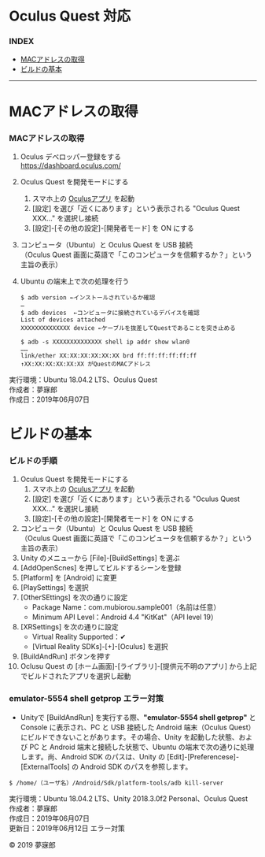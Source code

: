 # Oculus Quest 対応

### <b>INDEX</b>

* [MACアドレスの取得](#MACアドレスの取得)
* [ビルドの基本](#ビルドの基本)
***


<a name="MACアドレスの取得"></a>
# <b>MACアドレスの取得</b>

### MACアドレスの取得

1. Oculus デベロッパー登録をする  
    https://dashboard.oculus.com/

1. Oculus Quest を開発モードにする  
    1. スマホ上の [Oculusアプリ](https://bit.ly/2KuxKEu) を起動
    1. [設定] を選び「近くにあります」という表示される "Oculus Quest XXX…" を選択し接続
    1. [設定]-[その他の設定]-[開発者モード] を ON にする

1. コンピュータ（Ubuntu）と Oculus Quest を USB 接続  
    （Oculus Quest 画面に英語で「このコンピュータを信頼するか？」という主旨の表示）

1. Ubuntu の端末上で次の処理を行う  
    ```
    $ adb version ←インストールされているか確認
    …
    $ adb devices  ←コンピュータに接続されているデバイスを確認
    List of devices attached
    XXXXXXXXXXXXXX device ←ケーブルを抜差してQuestであることを突き止める

    $ adb -s XXXXXXXXXXXXXX shell ip addr show wlan0
    ……
    link/ether XX:XX:XX:XX:XX:XX brd ff:ff:ff:ff:ff:ff
    ↑XX:XX:XX:XX:XX:XX がQuestのMACアドレス
    ```

実行環境：Ubuntu 18.04.2 LTS、Oculus Quest  
作成者：夢寐郎  
作成日：2019年06月07日  


<a name="ビルドの基本"></a>
# <b>ビルドの基本</b>

### ビルドの手順

1. Oculus Quest を開発モードにする  
    1. スマホ上の [Oculusアプリ](https://bit.ly/2KuxKEu) を起動
    1. [設定] を選び「近くにあります」という表示される "Oculus Quest XXX…" を選択し接続
    1. [設定]-[その他の設定]-[開発者モード] を ON にする
1. コンピュータ（Ubuntu）と Oculus Quest を USB 接続  
    （Oculus Quest 画面に英語で「このコンピュータを信頼するか？」という主旨の表示）
1. Unity のメニューから [File]-[BuildSettings] を選ぶ
1. [AddOpenScnes] を押してビルドするシーンを登録
1. [Platform] を [Android] に変更
1. [PlaySettings] を選択
1. [OtherSEttings] を次の通りに設定  
    * Package Name：com.mubiorou.sample001（名前は任意）
    * Minimum API Level：Android 4.4 "KitKat"（API level 19）
1. [XRSettings] を次の通りに設定
    * Virtual Reality Supported：✔
    * [Virtual Reality SDKs]-[+]-[Oculus] を選択
1. [BuildAndRun] ボタンを押す
1. Oclusu Quest の [ホーム画面]-[ライブラリ]-[提供元不明のアプリ] から上記でビルドされたアプリを選択し起動  

### emulator-5554 shell getprop エラー対策

* Unityで [BuildAndRun] を実行する際、<b>"emulator-5554 shell getprop"</b> と Console に表示され、PC と USB 接続した Android 端末（Oculus Quest）にビルドできないことがあります。その場合、Unity を起動した状態、および PC と Android 端末と接続した状態で、Ubuntu の端末で次の通りに処理します。尚、Android SDK のパスは、Unity の [Edit]-[Preferencese]-[ExternalTools] の Android SDK のパスを参照します。

```
$ /home/（ユーザ名）/Android/Sdk/platform-tools/adb kill-server
```

実行環境：Ubuntu 18.04.2 LTS、Unity 2018.3.0f2 Personal、Oculus Quest  
作成者：夢寐郎  
作成日：2019年06月07日  
更新日：2019年06月12日 エラー対策

© 2019 夢寐郎